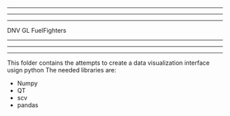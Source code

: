 ***********************************************************************
***********************************************************************
***********************************************************************
DNV GL FuelFighters
***********************************************************************
***********************************************************************
***********************************************************************

This folder contains the attempts to create a data visualization interface usign python
The needed libraries are:
* Numpy
* QT
* scv
* pandas

